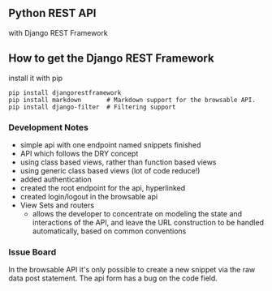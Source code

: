 ## Python REST API
with Django REST Framework

## How to get the Django REST Framework
install it with pip
```
pip install djangorestframework
pip install markdown       # Markdown support for the browsable API.
pip install django-filter  # Filtering support
```

### Development Notes
- simple api with one endpoint named snippets finished
- API which follows the DRY concept
- using class based views, rather than function based views
- using generic class based views (lot of code reduce!)
- added authentication
- created the root endpoint for the api, hyperlinked
- created login/logout in the browsable api
- View Sets and routers
  - allows the developer to concentrate on modeling the state and interactions of the API, and leave the URL construction to be handled automatically, based on common conventions

### Issue Board
In the browsable API it's only possible to create a new snippet via the raw data post statement.
The api form has a bug on the code field.
